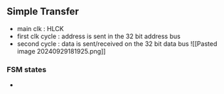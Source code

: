 ## Simple Transfer
- main clk : HLCK
- first clk cycle : address is sent in the 32 bit address bus 
- second cycle : data is sent/received  on the 32 bit data bus
![[Pasted image 20240929181925.png]]
### FSM states 
- 